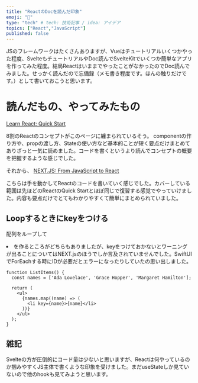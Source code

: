 ```yaml
---
title: "ReactのDocを読んだ印象"
emoji: "🎃"
type: "tech" # tech: 技術記事 / idea: アイデア
topics: ["React","JavaScript"]
published: false
---
```


JSのフレームワークはたくさんありますが、Vueはチュートリアルいくつかやった程度、SvelteもチュートリアルやDoc読んでSvelteKitでいくつか簡単なアプリを作ってみた程度。結局ReactはいままでやったことがなかったのでDoc読んでみました。せっかく読んだので忘備録（メモ書き程度です。ほんの触りだけです。）として書いておこうと思います。

# 読んだもの、やってみたもの

[Learn React: Quick Start](https://react.dev/learn)

8割のReactのコンセプトがこのページに纏まられているそう。
componentの作り方や、propの渡し方、Stateの使い方など基本的ことが短く要点だけまとめてありざっと一気に読めました。コードを書くというより読んでコンセプトの概要を把握するような感じでした。

それから、
[NEXT.JS: From JavaScript to React](https://nextjs.org/learn/foundations/from-javascript-to-react)

こちらは手を動かしてReactのコードを書いていく感じでした。カバーしている範囲は先ほどのReactのQuick Startとほぼ同じで復習する感覚でやっていけました。内容も要点だけでとてもわかりやすくて簡単にまとめられていました。

## Loopするときにkeyをつける

配列をループして<li>を作るところがどちらもありましたが、keyをつけておかないとワーニングが出ることについてはNEXT.jsのほうでしか言及されていませんでした。SwiftUIでForEachする時にIDが必要だとエラーになったりしていたの思い出しました。

```
function ListItems() {
  const names = ['Ada Lovelace', 'Grace Hopper', 'Margaret Hamilton'];

  return (
    <ul>
      {names.map((name) => (
        <li key={name}>{name}</li>
      ))}
    </ul>
  );
}
```

## 雑記

Svelteの方が圧倒的にコード量は少ないと思いますが、Reactは何やっているのか掴みやすくJS主体で書くような印象を受けました。まだuseStateしか見ていないので他のhookも見てみようと思います。

